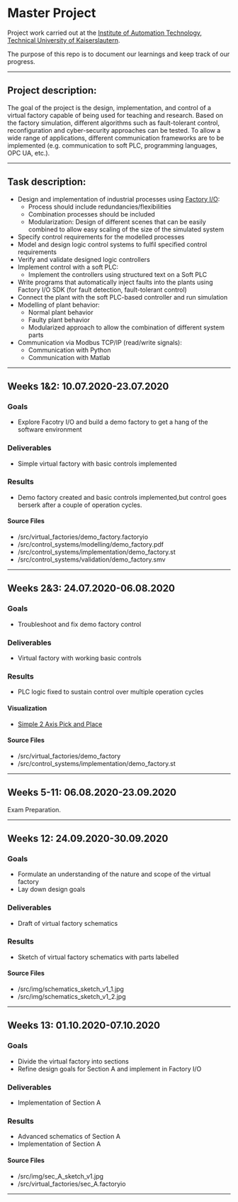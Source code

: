 # Master Project
Project work carried out at the [Institute of Automation Technology, Technical University of Kaiserslautern](https://www.eit.uni-kl.de/atplus/home/).

The purpose of this repo is to document our learnings and keep track of our progress.

-------------------------------------------------------------------------------------------------------------------------------------------
## Project description:
The goal of the project is the design, implementation, and control of a virtual factory capable of being used for teaching and research. 
Based on the factory simulation, different algorithms such as fault-tolerant control, 
reconfiguration and cyber-security approaches can be tested. 
To allow a wide range of applications, different communication frameworks are to be implemented 
(e.g. communication to soft PLC, programming languages, OPC UA, etc.). 

-------------------------------------------------------------------------------------------------------------------------------------------
## Task description:
<!-- 
Markdown Tips: 
- Nested lists obtained by using 4 spaces before each bullet point. 
-->
- Design and implementation of industrial processes using [Factory I/O](https://factoryio.com/):
    - Process should include redundancies/flexibilities
    - Combination processes should be included
    - Modularization: Design of different scenes that can be easily combined to allow easy scaling of the size of the simulated system
- Specify control requirements for the modelled processes
- Model and design logic control systems to fulfil specified control requirements
- Verify and validate designed logic controllers
- Implement control with a soft PLC:
  - Implement the controllers using structured text on a Soft PLC
- Write programs that automatically inject faults into the plants using Factory I/O SDK (for fault detection, fault-tolerant control)
- Connect the plant with the soft PLC-based controller and run simulation
- Modelling of plant behavior:
    - Normal plant behavior
    - Faulty plant behavior
    - Modularized approach to allow the combination of different system parts
- Communication via Modbus TCP/IP (read/write signals):
    - Communication with Python
    - Communication with Matlab

-------------------------------------------------------------------------------------------------------------------------------------------
## Weeks 1&2: 10.07.2020-23.07.2020
### Goals
- Explore Facotry I/O and build a demo factory to get a hang of the software environment
### Deliverables
- Simple virtual factory with basic controls implemented
### Results
- Demo factory created and basic controls implemented,but control goes berserk after a couple of operation cycles.
#### Source Files
- /src/virtual_factories/demo_factory.factoryio
- /src/control_systems/modelling/demo_factory.pdf
- /src/control_systems/implementation/demo_factory.st
- /src/control_systems/validation/demo_factory.smv

-------------------------------------------------------------------------------------------------------------------------------------------
## Weeks 2&3: 24.07.2020-06.08.2020
### Goals
- Troubleshoot and fix demo factory control
### Deliverables
- Virtual factory with working basic controls
### Results
- PLC logic fixed to sustain control over multiple operation cycles
#### Visualization
- [Simple 2 Axis Pick and Place](https://youtu.be/4csPRa-M_I4)
#### Source Files
- /src/virtual_factories/demo_factory
- /src/control_systems/implementation/demo_factory.st
-------------------------------------------------------------------------------------------------------------------------------------------
## Weeks 5-11: 06.08.2020-23.09.2020
Exam Preparation.

-------------------------------------------------------------------------------------------------------------------------------------------

## Weeks 12: 24.09.2020-30.09.2020
### Goals
- Formulate an understanding of the nature and scope of the virtual factory
- Lay down design goals
### Deliverables
- Draft of virtual factory schematics
### Results
- Sketch of virtual factory schematics with parts labelled
#### Source Files
- /src/img/schematics_sketch_v1_1.jpg
- /src/img/schematics_sketch_v1_2.jpg
-------------------------------------------------------------------------------------------------------------------------------------------

## Weeks 13: 01.10.2020-07.10.2020
### Goals
- Divide the virtual factory into sections
- Refine design goals for Section A and implement in Factory I/O
### Deliverables
- Implementation of Section A
### Results
- Advanced schematics of Section A
- Implementation of Section A
#### Source Files
- /src/img/sec_A_sketch_v1.jpg
- /src/virtual_factories/sec_A.factoryio
-------------------------------------------------------------------------------------------------------------------------------------------
